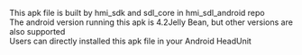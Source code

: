 This apk file is built by hmi_sdk and sdl_core in hmi_sdl_android repo<br>
The android version running this apk is 4.2Jelly Bean, but other versions are also supported<br>
Users can directly installed this apk file in your Android HeadUnit
